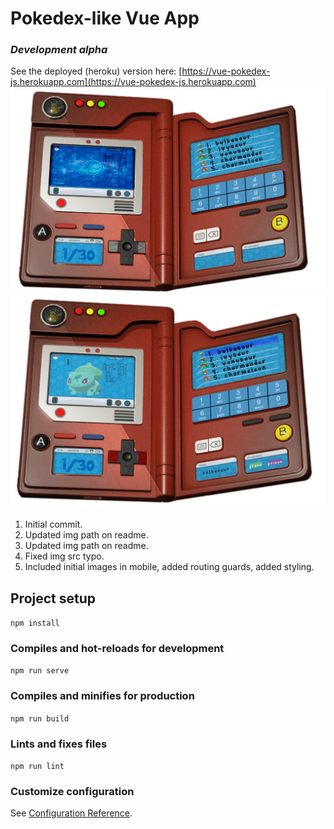 # Pokedex-like Vue App

### _Development alpha_

See the deployed (heroku) version here: [https://vue-pokedex-js.herokuapp.com](https://vue-pokedex-js.herokuapp.com)
![pokeDash](https://github.com/javiside/pokedex/raw/main/src/assets/img.jpg)
![pokeDash2](https://github.com/javiside/pokedex/raw/main/src/assets/img2.jpg)

1. Initial commit.
2. Updated img path on readme.
3. Updated img path on readme.
4. Fixed img src typo.
5. Included initial images in mobile, added routing guards, added styling.

## Project setup

`npm install`

### Compiles and hot-reloads for development

`npm run serve`

### Compiles and minifies for production

`npm run build`

### Lints and fixes files

`npm run lint`

### Customize configuration

See [Configuration Reference](https://cli.vuejs.org/config/).
